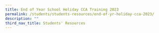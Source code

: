 ```yaml
---
title: End of Year School Holiday CCA Training 2023
permalink: /students/students-resources/end-of-yr-holiday-cca-2023/
description: ""
third_nav_title: Students' Resources
---
```

<!--td {border: 1px solid #cccccc;}br {mso-data-placement:same-cell;}-->

<table style="table-layout:fixed;font-size:10pt;font-family:Arial;width:0px;border-collapse:collapse;border:none" border="1" dir="ltr" cellpadding="0" cellspacing="0" xmlns="http://www.w3.org/1999/xhtml"><colgroup><col width="132"><col width="433"><col width="454"><col width="361"><col width="269"></colgroup><tbody><tr style="height:21px;"><td style="border-right:1px solid #000000;border-bottom:1px solid #000000;overflow:hidden;padding:2px 3px 2px 3px;vertical-align:middle;"></td><td data-sheets-value="{&quot;1&quot;:2,&quot;2&quot;:&quot;Week 8 (30Oct -4 Nov)\n&quot;}" style="border-top:1px solid #000000;border-right:1px solid #000000;border-bottom:1px solid #000000;overflow:hidden;padding:2px 3px 2px 3px;vertical-align:middle;font-weight:bold;text-align:center;">Week 8 (30Oct -4 Nov)<br></td><td data-sheets-textstyleruns="{&quot;1&quot;:0,&quot;2&quot;:{&quot;5&quot;:1}}{&quot;1&quot;:18}" data-sheets-value="{&quot;1&quot;:2,&quot;2&quot;:&quot;Week 9 (6- 11 Nov)\n&quot;}" style="border-top:1px solid #000000;border-right:1px solid #000000;border-bottom:1px solid #000000;overflow:hidden;padding:2px 3px 2px 3px;vertical-align:middle;text-align:center;"><span style="font-size:10pt;font-family:Arial;font-weight:bold;font-style:normal;">Week 9 (6- 11 Nov)</span><span style="font-size:10pt;font-family:Arial;font-style:normal;"><br></span></td><td data-sheets-value="{&quot;1&quot;:2,&quot;2&quot;:&quot;Week 10 (13- 18 Nov)\nUnity Open House 18 Nov&quot;}" style="border-top:1px solid #000000;border-right:1px solid #000000;border-bottom:1px solid #000000;overflow:hidden;padding:2px 3px 2px 3px;vertical-align:middle;font-weight:bold;text-align:center;">Week 10 (13- 18 Nov)<br>Unity Open House 18 Nov</td><td data-sheets-textstyleruns="{&quot;1&quot;:0,&quot;2&quot;:{&quot;5&quot;:1}}{&quot;1&quot;:19}{&quot;1&quot;:20,&quot;2&quot;:{&quot;2&quot;:{&quot;1&quot;:2,&quot;2&quot;:15352629}}}{&quot;1&quot;:160}" data-sheets-value="{&quot;1&quot;:2,&quot;2&quot;:&quot;Week 11 (20-25 Nov)\nMon (20th)- Dept Meeting (EL/MTL/Maths)\nTue (21st)- Dept meeting (Sci/C&amp;T/Hum/PE)\nWed (22nd)- CCA (Morning)\nThur (23rd)- Committee (Morning)\nFri- SMC&quot;}" style="border-bottom:1px solid #000000;overflow:hidden;padding:2px 3px 2px 3px;vertical-align:middle;"><span style="font-size:10pt;font-family:Arial;font-weight:bold;font-style:normal;">Week 11 (20-25 Nov)</span><span style="font-size:10pt;font-family:Arial;font-style:normal;"><br></span><span style="font-size:10pt;font-family:Arial;font-style:normal;color:#ea4335;">Mon (20th)- Dept Meeting (EL/MTL/Maths)<br>Tue (21st)- Dept meeting (Sci/C&amp;T/Hum/PE)<br>Wed (22nd)- CCA (Morning)<br>Thur (23rd)- Committee (Morning)</span><span style="font-size:10pt;font-family:Arial;font-style:normal;"><br>Fri- SMC</span></td></tr><tr style="height:21px;"><td data-sheets-value="{&quot;1&quot;:2,&quot;2&quot;:&quot;NCC (Air)&quot;}" style="border-right:1px solid #000000;border-bottom:1px solid #000000;border-left:1px solid #000000;overflow:hidden;padding:2px 3px 2px 3px;vertical-align:middle;background-color:#ffffff;font-size:11pt;wrap-strategy:4;white-space:normal;word-wrap:break-word;text-align:center;">NCC (Air)</td><td data-sheets-textstyleruns="{&quot;1&quot;:0,&quot;2&quot;:{&quot;5&quot;:1}}{&quot;1&quot;:15}{&quot;1&quot;:85,&quot;2&quot;:{&quot;5&quot;:1}}{&quot;1&quot;:100}" data-sheets-value="{&quot;1&quot;:2,&quot;2&quot;:&quot;1,2 and 3 Nov: \nPDS BI course( for selected PDS cadets)\n0800 -1800\nAmoy Quee Camp\n\n\n\n1  Nov &amp; 3 Nov:\nPDS Training \n0930-1230\n Behind DT block&quot;}" style="border-right:1px solid #000000;border-bottom:1px solid #000000;overflow:hidden;padding:2px 3px 2px 3px;vertical-align:middle;text-align:center;"><span style="font-size:10pt;font-family:Arial;font-weight:bold;font-style:normal;">1,2 and 3 Nov:</span><span style="font-size:10pt;font-family:Arial;font-style:normal;"><br>PDS BI course( for selected PDS cadets)<br>0800 -1800<br>Amoy Quee Camp<br><br><br><br></span><span style="font-size:10pt;font-family:Arial;font-weight:bold;font-style:normal;">1 Nov &amp; 3 Nov:</span><span style="font-size:10pt;font-family:Arial;font-style:normal;"><br>PDS Training<br>0930-1230<br>Behind DT block</span></td><td data-sheets-textstyleruns="{&quot;1&quot;:0}{&quot;1&quot;:1,&quot;2&quot;:{&quot;5&quot;:1}}{&quot;1&quot;:8}{&quot;1&quot;:89,&quot;2&quot;:{&quot;5&quot;:1}}{&quot;1&quot;:99}" data-sheets-value="{&quot;1&quot;:2,&quot;2&quot;:&quot; \n7 Nov \nUAV Murai visit for SSLC cadets only \n0800 -1200\nReporting venue: Unity Sec \n\n\n\n8 &amp; 10 Nov\nPDS Training \n0930-1230\nBehind DT block&quot;}" style="border-right:1px solid #000000;border-bottom:1px solid #000000;overflow:hidden;padding:2px 3px 2px 3px;vertical-align:middle;text-align:center;"><span style="font-size:10pt;font-family:Arial;font-style:normal;"></span><span style="font-size:10pt;font-family:Arial;font-weight:bold;font-style:normal;"><br>7 Nov</span><span style="font-size:10pt;font-family:Arial;font-style:normal;"><br>UAV Murai visit for SSLC cadets only<br>0800 -1200<br>Reporting venue: Unity Sec<br><br><br><br></span><span style="font-size:10pt;font-family:Arial;font-weight:bold;font-style:normal;">8 &amp; 10 Nov</span><span style="font-size:10pt;font-family:Arial;font-style:normal;"><br>PDS Training<br>0930-1230<br>Behind DT block</span></td><td data-sheets-textstyleruns="{&quot;1&quot;:0,&quot;2&quot;:{&quot;5&quot;:1}}{&quot;1&quot;:9}" data-sheets-value="{&quot;1&quot;:2,&quot;2&quot;:&quot;16-17 Nov\nUnit Camp \nBlock A and C level 2,3 and 4 classrooms, Hall\n&quot;}" style="border-right:1px solid #000000;overflow:hidden;padding:2px 3px 2px 3px;vertical-align:bottom;text-align:center;"><span style="font-size:10pt;font-family:Arial;font-weight:bold;font-style:normal;">16-17 Nov</span><span style="font-size:10pt;font-family:Arial;font-style:normal;"><br>Unit Camp<br>Block A and C level 2,3 and 4 classrooms, Hall<br></span></td><td data-sheets-textstyleruns="{&quot;1&quot;:0,&quot;2&quot;:{&quot;5&quot;:1}}{&quot;1&quot;:15}" data-sheets-value="{&quot;1&quot;:2,&quot;2&quot;:&quot;22nd &amp; 24th Nov\nPDS Training \n0930-1230\nUnity Sec (Parade Square)&quot;}" style="border-right:1px solid #000000;border-bottom:1px solid #000000;overflow:hidden;padding:2px 3px 2px 3px;vertical-align:middle;text-align:center;"><span style="font-size:10pt;font-family:Arial;font-weight:bold;font-style:normal;">22nd &amp; 24th Nov</span><span style="font-size:10pt;font-family:Arial;font-style:normal;"><br>PDS Training<br>0930-1230<br>Unity Sec (Parade Square)</span></td></tr><tr style="height:144px;"><td data-sheets-value="{&quot;1&quot;:2,&quot;2&quot;:&quot;NPCC&quot;}" style="border-right:1px solid #000000;border-bottom:1px solid #000000;border-left:1px solid #000000;overflow:hidden;padding:2px 3px 2px 3px;vertical-align:middle;background-color:#ffffff;font-size:11pt;wrap-strategy:4;white-space:normal;word-wrap:break-word;text-align:center;">NPCC</td><td data-sheets-value="{&quot;1&quot;:2,&quot;2&quot;:&quot;1 Nov 2-5pm: VIA Collaboration with De La Salle Pri School - Sec 1 &amp; 2s only                                                                                                                      1 Nov: 2pm to 5pm: Drills Assessment - Sec 3s only                                                                       3 Nov: Drills Assessment &amp; CCA Training (9am to 12pm)&quot;}" style="border-right:1px solid #000000;border-bottom:1px solid #000000;overflow:hidden;padding:2px 3px 2px 3px;vertical-align:middle;wrap-strategy:4;white-space:normal;word-wrap:break-word;">1 Nov 2-5pm: VIA Collaboration with De La Salle Pri School - Sec 1 &amp; 2s only 1 Nov: 2pm to 5pm: Drills Assessment - Sec 3s only 3 Nov: Drills Assessment &amp; CCA Training (9am to 12pm)</td><td data-sheets-value="{&quot;1&quot;:2,&quot;2&quot;:&quot;6 Nov, 11am - 6pm: Maintenance Day @ Scout Den/ Log Shed&quot;}" style="border-right:1px solid #000000;border-bottom:1px solid #000000;overflow:hidden;padding:2px 3px 2px 3px;vertical-align:bottom;wrap-strategy:4;white-space:normal;word-wrap:break-word;">6 Nov, 11am - 6pm: Maintenance Day @ Scout Den/ Log Shed</td><td style="border-right:1px solid #000000;border-bottom:1px solid #000000;overflow:hidden;padding:2px 3px 2px 3px;vertical-align:bottom;"></td><td style="border-right:1px solid #000000;border-bottom:1px solid #000000;overflow:hidden;padding:2px 3px 2px 3px;vertical-align:middle;"></td></tr><tr style="height:21px;"><td data-sheets-value="{&quot;1&quot;:2,&quot;2&quot;:&quot;Scouts&quot;}" style="border-right:1px solid #000000;border-bottom:1px solid #000000;border-left:1px solid #000000;overflow:hidden;padding:2px 3px 2px 3px;vertical-align:middle;background-color:#ffffff;font-size:11pt;wrap-strategy:4;white-space:normal;word-wrap:break-word;text-align:center;">Scouts</td><td data-sheets-value="{&quot;1&quot;:2,&quot;2&quot;:&quot;3 - 5 November: End Year Training Camp @ Sarimbun&quot;}" style="border-right:1px solid #000000;border-bottom:1px solid #000000;overflow:hidden;padding:2px 3px 2px 3px;vertical-align:bottom;font-family:Roboto;font-weight:normal;wrap-strategy:4;white-space:normal;word-wrap:break-word;">3 - 5 November: End Year Training Camp @ Sarimbun</td><td style="border-right:1px solid #000000;border-bottom:1px solid #000000;overflow:hidden;padding:2px 3px 2px 3px;vertical-align:bottom;"></td><td data-sheets-value="{&quot;1&quot;:2,&quot;2&quot;:&quot;16 Nov: Prep gateway / structure for Open House&quot;}" style="border-right:1px solid #000000;border-bottom:1px solid #000000;overflow:hidden;padding:2px 3px 2px 3px;vertical-align:middle;wrap-strategy:4;white-space:normal;word-wrap:break-word;">16 Nov: Prep gateway / structure for Open House</td><td style="border-right:1px solid #000000;border-bottom:1px solid #000000;overflow:hidden;padding:2px 3px 2px 3px;vertical-align:middle;"></td></tr><tr style="height:21px;"><td data-sheets-value="{&quot;1&quot;:2,&quot;2&quot;:&quot;Boys' Brigade&quot;}" style="border-right:1px solid #000000;border-bottom:1px solid #000000;border-left:1px solid #000000;overflow:hidden;padding:2px 3px 2px 3px;vertical-align:middle;background-color:#ffffff;font-size:11pt;wrap-strategy:4;white-space:normal;word-wrap:break-word;text-align:center;">Boys' Brigade</td><td style="border-right:1px solid #000000;border-bottom:1px solid #000000;overflow:hidden;padding:2px 3px 2px 3px;vertical-align:bottom;"></td><td style="border-right:1px solid #000000;border-bottom:1px solid #000000;overflow:hidden;padding:2px 3px 2px 3px;vertical-align:bottom;"></td><td style="border-right:1px solid #000000;border-bottom:1px solid #000000;overflow:hidden;padding:2px 3px 2px 3px;vertical-align:middle;"></td><td style="border-right:1px solid #000000;border-bottom:1px solid #000000;overflow:hidden;padding:2px 3px 2px 3px;vertical-align:middle;"></td></tr><tr style="height:21px;"><td data-sheets-value="{&quot;1&quot;:2,&quot;2&quot;:&quot;Girls' Brigade&quot;}" style="border-right:1px solid #000000;border-bottom:1px solid #000000;border-left:1px solid #000000;overflow:hidden;padding:2px 3px 2px 3px;vertical-align:middle;background-color:#ffffff;font-size:11pt;wrap-strategy:4;white-space:normal;word-wrap:break-word;text-align:center;">Girls' Brigade</td><td data-sheets-value="{&quot;1&quot;:2,&quot;2&quot;:&quot;3/11- 5/11 The End of Year Camp @ Bukit batok SS&quot;}" style="border-right:1px solid #000000;border-bottom:1px solid #000000;overflow:hidden;padding:2px 3px 2px 3px;vertical-align:bottom;font-family:Roboto;font-weight:normal;wrap-strategy:4;white-space:normal;word-wrap:break-word;">3/11- 5/11 The End of Year Camp @ Bukit batok SS</td><td style="border-right:1px solid #000000;border-bottom:1px solid #000000;overflow:hidden;padding:2px 3px 2px 3px;vertical-align:bottom;"></td><td style="border-right:1px solid #000000;border-bottom:1px solid #000000;overflow:hidden;padding:2px 3px 2px 3px;vertical-align:middle;"></td><td style="border-right:1px solid #000000;border-bottom:1px solid #000000;overflow:hidden;padding:2px 3px 2px 3px;vertical-align:middle;"></td></tr><tr style="height:21px;"><td data-sheets-value="{&quot;1&quot;:2,&quot;2&quot;:&quot;Basketball Boys&quot;}" style="border-right:1px solid #000000;border-bottom:1px solid #000000;border-left:1px solid #000000;overflow:hidden;padding:2px 3px 2px 3px;vertical-align:middle;background-color:#ffffff;font-size:11pt;wrap-strategy:4;white-space:normal;word-wrap:break-word;text-align:center;">Basketball Boys</td><td data-sheets-textstyleruns="{&quot;1&quot;:0,&quot;2&quot;:{&quot;5&quot;:1}}{&quot;1&quot;:11}{&quot;1&quot;:29,&quot;2&quot;:{&quot;5&quot;:1}}{&quot;1&quot;:39}{&quot;1&quot;:57,&quot;2&quot;:{&quot;5&quot;:1}}{&quot;1&quot;:67}" data-sheets-value="{&quot;1&quot;:2,&quot;2&quot;:&quot;30 Oct, Mon\n0800 - 1200\nISH\n\n1 Nov, Wed\n0800 - 1200\nISH\n\n3 Nov, Fri\n0800 - 1200\nISH&quot;}" style="border-right:1px solid #000000;border-bottom:1px solid #000000;overflow:hidden;padding:2px 3px 2px 3px;vertical-align:middle;text-align:center;"><span style="font-size:10pt;font-family:Arial;font-weight:bold;font-style:normal;">30 Oct, Mon</span><span style="font-size:10pt;font-family:Arial;font-style:normal;"><br>0800 - 1200<br>ISH<br><br></span><span style="font-size:10pt;font-family:Arial;font-weight:bold;font-style:normal;">1 Nov, Wed</span><span style="font-size:10pt;font-family:Arial;font-style:normal;"><br>0800 - 1200<br>ISH<br><br></span><span style="font-size:10pt;font-family:Arial;font-weight:bold;font-style:normal;">3 Nov, Fri</span><span style="font-size:10pt;font-family:Arial;font-style:normal;"><br>0800 - 1200<br>ISH</span></td><td data-sheets-textstyleruns="{&quot;1&quot;:0,&quot;2&quot;:{&quot;5&quot;:1}}{&quot;1&quot;:11}{&quot;1&quot;:27,&quot;2&quot;:{&quot;5&quot;:1}}{&quot;1&quot;:31}{&quot;1&quot;:33,&quot;2&quot;:{&quot;5&quot;:1}}{&quot;1&quot;:44}{&quot;1&quot;:60,&quot;2&quot;:{&quot;5&quot;:1}}{&quot;1&quot;:64}{&quot;1&quot;:66,&quot;2&quot;:{&quot;5&quot;:1}}{&quot;1&quot;:72}{&quot;1&quot;:127,&quot;2&quot;:{&quot;5&quot;:1}}{&quot;1&quot;:190}{&quot;1&quot;:192,&quot;2&quot;:{&quot;5&quot;:1}}{&quot;1&quot;:200}{&quot;1&quot;:247,&quot;2&quot;:{&quot;5&quot;:1}}" data-sheets-value="{&quot;1&quot;:2,&quot;2&quot;:&quot;6 Nov, Mon\n0800 - 1200\nISH\nBoys\n\n8 Nov, Wed\n0800 - 1200\nISH\nBoys\n\n10 Nov\nInvitational Games (Primary)\n12 pm - 6 pm\n(SBC &amp; ISH)\nAll Sec 1 students &amp; selected upper Sec students (boys &amp; girls)\n\n6-10 Nov\nBM U16 Basketball Cup\n(Bukit Merah Secondary)\nSec 2 &amp; 3 students (girls only)&quot;}" colspan="1" rowspan="2" style="border-right:1px solid #000000;overflow:hidden;padding:2px 3px 2px 3px;vertical-align:middle;text-align:center;"><span><div style="max-height:42px"><span style="font-size:10pt;font-family:Arial;font-weight:bold;font-style:normal;">6 Nov, Mon<br></span><span style="font-size:10pt;font-family:Arial;font-style:normal;">0800 - 1200<br>ISH<br></span><span style="font-size:10pt;font-family:Arial;font-weight:bold;font-style:normal;">Boys</span><span style="font-size:10pt;font-family:Arial;font-style:normal;"><br><br></span><span style="font-size:10pt;font-family:Arial;font-weight:bold;font-style:normal;">8 Nov, Wed<br></span><span style="font-size:10pt;font-family:Arial;font-style:normal;">0800 - 1200<br>ISH<br></span><span style="font-size:10pt;font-family:Arial;font-weight:bold;font-style:normal;">Boys</span><span style="font-size:10pt;font-family:Arial;font-style:normal;"><br><br></span><span style="font-size:10pt;font-family:Arial;font-weight:bold;font-style:normal;">10 Nov</span><span style="font-size:10pt;font-family:Arial;font-style:normal;"><br>Invitational Games (Primary)<br>12 pm - 6 pm<br>(SBC &amp; ISH)<br></span><span style="font-size:10pt;font-family:Arial;font-weight:bold;font-style:normal;">All Sec 1 students &amp; selected upper Sec students (boys &amp; girls)</span><span style="font-size:10pt;font-family:Arial;font-style:normal;"><br><br></span><span style="font-size:10pt;font-family:Arial;font-weight:bold;font-style:normal;">6-10 Nov</span><span style="font-size:10pt;font-family:Arial;font-style:normal;"><br>BM U16 Basketball Cup<br>(Bukit Merah Secondary)<br></span><span style="font-size:10pt;font-family:Arial;font-weight:bold;font-style:normal;">Sec 2 &amp; 3 students (girls only)</span></div></span></td><td data-sheets-textstyleruns="{&quot;1&quot;:0,&quot;2&quot;:{&quot;5&quot;:1}}{&quot;1&quot;:9}{&quot;1&quot;:36,&quot;2&quot;:{&quot;5&quot;:1}}" data-sheets-value="{&quot;1&quot;:2,&quot;2&quot;:&quot;15-17 Nov \nMalaysia Basketball Trip\nSelected Sec 2 &amp; 3 students (boys &amp; girls)&quot;}" colspan="1" rowspan="2" style="border-right:1px solid #000000;border-bottom:1px solid #000000;overflow:hidden;padding:2px 3px 2px 3px;vertical-align:middle;wrap-strategy:4;white-space:normal;word-wrap:break-word;text-align:center;"><span><div style="max-height:42px"><span style="font-size:10pt;font-family:Arial;font-weight:bold;font-style:normal;">15-17 Nov</span><span style="font-size:10pt;font-family:Arial;font-style:normal;"><br>Malaysia Basketball Trip<br></span><span style="font-size:10pt;font-family:Arial;font-weight:bold;font-style:normal;">Selected Sec 2 &amp; 3 students (boys &amp; girls)</span></div></span></td><td data-sheets-textstyleruns="{&quot;1&quot;:0,&quot;2&quot;:{&quot;5&quot;:1}}{&quot;1&quot;:6}{&quot;1&quot;:24,&quot;2&quot;:{&quot;5&quot;:1}}{&quot;1&quot;:30}{&quot;1&quot;:48,&quot;2&quot;:{&quot;5&quot;:1}}{&quot;1&quot;:54}" data-sheets-value="{&quot;1&quot;:2,&quot;2&quot;:&quot;20 Nov\n0800 - 1200\nSBC\n\n22 Nov\n0800 - 1200\nSBC\n\n24 Nov\n0800 - 1200\nSBC&quot;}" style="border-right:1px solid #000000;border-bottom:1px solid #000000;overflow:hidden;padding:2px 3px 2px 3px;vertical-align:middle;text-align:center;"><span style="font-size:10pt;font-family:Arial;font-weight:bold;font-style:normal;">20 Nov</span><span style="font-size:10pt;font-family:Arial;font-style:normal;"><br>0800 - 1200<br>SBC<br><br></span><span style="font-size:10pt;font-family:Arial;font-weight:bold;font-style:normal;">22 Nov</span><span style="font-size:10pt;font-family:Arial;font-style:normal;"><br>0800 - 1200<br>SBC<br><br></span><span style="font-size:10pt;font-family:Arial;font-weight:bold;font-style:normal;">24 Nov</span><span style="font-size:10pt;font-family:Arial;font-style:normal;"><br>0800 - 1200<br>SBC</span></td></tr><tr style="height:21px;"><td data-sheets-value="{&quot;1&quot;:2,&quot;2&quot;:&quot;Basketball Girls&quot;}" style="border-right:1px solid #000000;border-bottom:1px solid #000000;border-left:1px solid #000000;overflow:hidden;padding:2px 3px 2px 3px;vertical-align:middle;background-color:#ffffff;font-size:11pt;wrap-strategy:4;white-space:normal;word-wrap:break-word;text-align:center;">Basketball Girls</td><td data-sheets-textstyleruns="{&quot;1&quot;:0,&quot;2&quot;:{&quot;5&quot;:1}}{&quot;1&quot;:21}" data-sheets-value="{&quot;1&quot;:2,&quot;2&quot;:&quot;30 Oct, 1 Nov, 3 Nov\nBM U16 Basketball Cup\n(Bukit Merah Secondary)\n\nNo CCA training in school&quot;}" style="border-right:1px solid #000000;border-bottom:1px solid #000000;overflow:hidden;padding:2px 3px 2px 3px;vertical-align:middle;text-align:center;"><span style="font-size:10pt;font-family:Arial;font-weight:bold;font-style:normal;">30 Oct, 1 Nov, 3 Nov<br></span><span style="font-size:10pt;font-family:Arial;font-style:normal;">BM U16 Basketball Cup<br>(Bukit Merah Secondary)<br><br>No CCA training in school</span></td><td data-sheets-textstyleruns="{&quot;1&quot;:0,&quot;2&quot;:{&quot;5&quot;:1}}{&quot;1&quot;:6}{&quot;1&quot;:24,&quot;2&quot;:{&quot;5&quot;:1}}{&quot;1&quot;:30}{&quot;1&quot;:48,&quot;2&quot;:{&quot;5&quot;:1}}{&quot;1&quot;:54}" data-sheets-value="{&quot;1&quot;:2,&quot;2&quot;:&quot;20 Nov\n0900 - 1200\nISH\n\n22 Nov\n0900 - 1200\nISH\n\n24 Nov\n0900 - 1200\nISH&quot;}" style="border-right:1px solid #000000;border-bottom:1px solid #000000;overflow:hidden;padding:2px 3px 2px 3px;vertical-align:middle;text-align:center;"><span style="font-size:10pt;font-family:Arial;font-weight:bold;font-style:normal;">20 Nov</span><span style="font-size:10pt;font-family:Arial;font-style:normal;"><br>0900 - 1200<br>ISH<br><br></span><span style="font-size:10pt;font-family:Arial;font-weight:bold;font-style:normal;">22 Nov</span><span style="font-size:10pt;font-family:Arial;font-style:normal;"><br>0900 - 1200<br>ISH<br><br></span><span style="font-size:10pt;font-family:Arial;font-weight:bold;font-style:normal;">24 Nov</span><span style="font-size:10pt;font-family:Arial;font-style:normal;"><br>0900 - 1200<br>ISH</span></td></tr><tr style="height:21px;"><td data-sheets-value="{&quot;1&quot;:2,&quot;2&quot;:&quot;Track &amp; Field&quot;}" style="border-right:1px solid #000000;border-bottom:1px solid #000000;border-left:1px solid #000000;overflow:hidden;padding:2px 3px 2px 3px;vertical-align:middle;background-color:#ffffff;font-size:11pt;wrap-strategy:4;white-space:normal;word-wrap:break-word;text-align:center;">Track &amp; Field</td><td data-sheets-value="{&quot;1&quot;:2,&quot;2&quot;:&quot;30 Oct 330-530pm CCK Stadium\n3 Nov 0800-1000&quot;}" style="border-right:1px solid #000000;border-bottom:1px solid #000000;overflow:hidden;padding:2px 3px 2px 3px;vertical-align:middle;">30 Oct 330-530pm CCK Stadium<br>3 Nov 0800-1000</td><td data-sheets-value="{&quot;1&quot;:2,&quot;2&quot;:&quot;6 Nov 0330-0530pm CCK Stadium\n10 Nov 0800-100 CCK Stadium&quot;}" style="border-right:1px solid #000000;border-bottom:1px solid #000000;overflow:hidden;padding:2px 3px 2px 3px;vertical-align:middle;">6 Nov 0330-0530pm CCK Stadium<br>10 Nov 0800-100 CCK Stadium</td><td data-sheets-value="{&quot;1&quot;:2,&quot;2&quot;:&quot;16 Nov 0800-1000 CCK Stadium&quot;}" style="border-right:1px solid #000000;border-bottom:1px solid #000000;overflow:hidden;padding:2px 3px 2px 3px;vertical-align:middle;">16 Nov 0800-1000 CCK Stadium</td><td data-sheets-value="{&quot;1&quot;:2,&quot;2&quot;:&quot;Club Zoom Competition&quot;}" style="border-right:1px solid #000000;border-bottom:1px solid #000000;overflow:hidden;padding:2px 3px 2px 3px;vertical-align:middle;">Club Zoom Competition</td></tr><tr style="height:21px;"><td data-sheets-value="{&quot;1&quot;:2,&quot;2&quot;:&quot;Table Tennis&quot;}" style="border-right:1px solid #000000;border-bottom:1px solid #000000;border-left:1px solid #000000;overflow:hidden;padding:2px 3px 2px 3px;vertical-align:middle;background-color:#ffffff;font-size:11pt;wrap-strategy:4;white-space:normal;word-wrap:break-word;text-align:center;">Table Tennis</td><td data-sheets-textstyleruns="{&quot;1&quot;:0,&quot;2&quot;:{&quot;5&quot;:1}}{&quot;1&quot;:12}{&quot;1&quot;:31,&quot;2&quot;:{&quot;5&quot;:1}}{&quot;1&quot;:42}{&quot;1&quot;:62,&quot;2&quot;:{&quot;5&quot;:1}}{&quot;1&quot;:72}" data-sheets-value="{&quot;1&quot;:2,&quot;2&quot;:&quot;30 Oct, Mon\n1300-1500  \n(Hall)\n2 Nov, Thur\n1000-1200  \n(Hall)\n3 Nov, Fri\n1300-1500  \n(Hall) &quot;}" style="border-right:1px solid #000000;border-bottom:1px solid #000000;overflow:hidden;padding:2px 3px 2px 3px;vertical-align:bottom;background-color:#ffffff;text-align:center;"><span style="font-size:10pt;font-family:Arial;font-weight:bold;font-style:normal;">30 Oct, Mon<br></span><span style="font-size:10pt;font-family:Arial;font-style:normal;">1300-1500<br>(Hall)<br></span><span style="font-size:10pt;font-family:Arial;font-weight:bold;font-style:normal;">2 Nov, Thur</span><span style="font-size:10pt;font-family:Arial;font-style:normal;"><br>1000-1200<br>(Hall)<br></span><span style="font-size:10pt;font-family:Arial;font-weight:bold;font-style:normal;">3 Nov, Fri</span><span style="font-size:10pt;font-family:Arial;font-style:normal;"><br>1300-1500<br>(Hall)</span></td><td data-sheets-textstyleruns="{&quot;1&quot;:0,&quot;2&quot;:{&quot;5&quot;:1}}{&quot;1&quot;:11}{&quot;1&quot;:30,&quot;2&quot;:{&quot;5&quot;:1}}{&quot;1&quot;:40}{&quot;1&quot;:60,&quot;2&quot;:{&quot;5&quot;:1}}{&quot;1&quot;:71}{&quot;1&quot;:91,&quot;2&quot;:{&quot;5&quot;:1}}{&quot;1&quot;:102}" data-sheets-value="{&quot;1&quot;:2,&quot;2&quot;:&quot;6 Nov, Mon\n1300-1500  \n(Hall)\n7 Nov, Tue\n1000-1200  \n(Hall)\n9 Nov, Thur\n1000-1200  \n(Hall)\n10 Nov, Fri\n1300-1500  \n(Hall) &quot;}" style="border-right:1px solid #000000;border-bottom:1px solid #000000;overflow:hidden;padding:2px 3px 2px 3px;vertical-align:bottom;background-color:#ffffff;text-align:center;"><span style="font-size:10pt;font-family:Arial;font-weight:bold;font-style:normal;">6 Nov, Mon<br></span><span style="font-size:10pt;font-family:Arial;font-style:normal;">1300-1500<br>(Hall)<br></span><span style="font-size:10pt;font-family:Arial;font-weight:bold;font-style:normal;">7 Nov, Tue</span><span style="font-size:10pt;font-family:Arial;font-style:normal;"><br>1000-1200<br>(Hall)<br></span><span style="font-size:10pt;font-family:Arial;font-weight:bold;font-style:normal;">9 Nov, Thur</span><span style="font-size:10pt;font-family:Arial;font-style:normal;"><br>1000-1200<br>(Hall)<br></span><span style="font-size:10pt;font-family:Arial;font-weight:bold;font-style:normal;">10 Nov, Fri</span><span style="font-size:10pt;font-family:Arial;font-style:normal;"><br>1300-1500<br>(Hall)</span></td><td data-sheets-textstyleruns="{&quot;1&quot;:1,&quot;2&quot;:{&quot;5&quot;:1}}{&quot;1&quot;:13}{&quot;1&quot;:33,&quot;2&quot;:{&quot;5&quot;:1}}{&quot;1&quot;:44}{&quot;1&quot;:64,&quot;2&quot;:{&quot;5&quot;:1}}{&quot;1&quot;:99}" data-sheets-value="{&quot;1&quot;:2,&quot;2&quot;:&quot;\n16 Nov, Thur\n1000-1200  \n(Hall)\n17 Nov, Fri\n1000-1200  \n(Hall)\n18 Nov, Sat (for selected students)\n0730-1230  \n(Table Tennis Area in Canteen)&quot;}" style="border-right:1px solid #000000;border-bottom:1px solid #000000;overflow:hidden;padding:2px 3px 2px 3px;vertical-align:bottom;background-color:#ffffff;text-align:center;"><span style="font-size:10pt;font-family:Arial;font-style:normal;"><br></span><span style="font-size:10pt;font-family:Arial;font-weight:bold;font-style:normal;">16 Nov, Thur</span><span style="font-size:10pt;font-family:Arial;font-style:normal;"><br>1000-1200<br>(Hall)<br></span><span style="font-size:10pt;font-family:Arial;font-weight:bold;font-style:normal;">17 Nov, Fri</span><span style="font-size:10pt;font-family:Arial;font-style:normal;"><br>1000-1200<br>(Hall)<br></span><span style="font-size:10pt;font-family:Arial;font-weight:bold;font-style:normal;">18 Nov, Sat (for selected students)</span><span style="font-size:10pt;font-family:Arial;font-style:normal;"><br>0730-1230<br>(Table Tennis Area in Canteen)</span></td><td style="border-right:1px solid #000000;border-bottom:1px solid #000000;overflow:hidden;padding:2px 3px 2px 3px;vertical-align:bottom;background-color:#ffffff;"></td></tr><tr style="height:21px;"><td data-sheets-value="{&quot;1&quot;:2,&quot;2&quot;:&quot;Volleyball Girls&quot;}" style="border-right:1px solid #000000;border-bottom:1px solid #000000;border-left:1px solid #000000;overflow:hidden;padding:2px 3px 2px 3px;vertical-align:middle;background-color:#ffffff;font-size:11pt;wrap-strategy:4;white-space:normal;word-wrap:break-word;text-align:center;">Volleyball Girls</td><td data-sheets-textstyleruns="{&quot;1&quot;:0,&quot;2&quot;:{&quot;5&quot;:1}}{&quot;1&quot;:11}{&quot;1&quot;:30,&quot;2&quot;:{&quot;5&quot;:1}}{&quot;1&quot;:40}{&quot;1&quot;:59,&quot;2&quot;:{&quot;5&quot;:1}}{&quot;1&quot;:69}" data-sheets-value="{&quot;1&quot;:2,&quot;2&quot;:&quot;30 Oct, Mon\n900-1200  \n(Hall)\n1 Nov, Wed\n900-1200  \n(Hall)\n3 Nov, Fri\n900-1200  /  1300-1700\n(Hall)             (ISH)&quot;}" style="border-right:1px solid #000000;border-bottom:1px solid #000000;overflow:hidden;padding:2px 3px 2px 3px;vertical-align:bottom;background-color:#ffffff;text-align:center;"><span style="font-size:10pt;font-family:Arial;font-weight:bold;font-style:normal;">30 Oct, Mon</span><span style="font-size:10pt;font-family:Arial;font-style:normal;"><br>900-1200<br>(Hall)<br></span><span style="font-size:10pt;font-family:Arial;font-weight:bold;font-style:normal;">1 Nov, Wed</span><span style="font-size:10pt;font-family:Arial;font-style:normal;"><br>900-1200<br>(Hall)<br></span><span style="font-size:10pt;font-family:Arial;font-weight:bold;font-style:normal;">3 Nov, Fri</span><span style="font-size:10pt;font-family:Arial;font-style:normal;"><br>900-1200 / 1300-1700<br>(Hall) (ISH)</span></td><td data-sheets-textstyleruns="{&quot;1&quot;:0,&quot;2&quot;:{&quot;5&quot;:1}}{&quot;1&quot;:10}{&quot;1&quot;:29,&quot;2&quot;:{&quot;5&quot;:1}}{&quot;1&quot;:39}{&quot;1&quot;:58,&quot;2&quot;:{&quot;5&quot;:1}}{&quot;1&quot;:69}" data-sheets-value="{&quot;1&quot;:2,&quot;2&quot;:&quot;6 Nov, Mon\n900-1200  \n(Hall)\n8 Nov. Wed\n900-1200  \n(Hall)\n10 Nov, Fri\n900-1200  \n(Hall)&quot;}" style="border-right:1px solid #000000;border-bottom:1px solid #000000;overflow:hidden;padding:2px 3px 2px 3px;vertical-align:bottom;background-color:#ffffff;text-align:center;"><span style="font-size:10pt;font-family:Arial;font-weight:bold;font-style:normal;">6 Nov, Mon</span><span style="font-size:10pt;font-family:Arial;font-style:normal;"><br>900-1200<br>(Hall)<br></span><span style="font-size:10pt;font-family:Arial;font-weight:bold;font-style:normal;">8 Nov. Wed</span><span style="font-size:10pt;font-family:Arial;font-style:normal;"><br>900-1200<br>(Hall)<br></span><span style="font-size:10pt;font-family:Arial;font-weight:bold;font-style:normal;">10 Nov, Fri</span><span style="font-size:10pt;font-family:Arial;font-style:normal;"><br>900-1200<br>(Hall)</span></td><td data-sheets-textstyleruns="{&quot;1&quot;:0,&quot;2&quot;:{&quot;5&quot;:1}}{&quot;1&quot;:11}{&quot;1&quot;:30,&quot;2&quot;:{&quot;5&quot;:1}}{&quot;1&quot;:41}" data-sheets-value="{&quot;1&quot;:2,&quot;2&quot;:&quot;15 Nov. Wed\n900-1200  \n(Hall)\n17 Nov, Fri\n900-1700  \n(ISH)&quot;}" style="border-right:1px solid #000000;border-bottom:1px solid #000000;overflow:hidden;padding:2px 3px 2px 3px;vertical-align:bottom;text-align:center;"><span style="font-size:10pt;font-family:Arial;font-weight:bold;font-style:normal;">15 Nov. Wed</span><span style="font-size:10pt;font-family:Arial;font-style:normal;"><br>900-1200<br>(Hall)<br></span><span style="font-size:10pt;font-family:Arial;font-weight:bold;font-style:normal;">17 Nov, Fri</span><span style="font-size:10pt;font-family:Arial;font-style:normal;"><br>900-1700<br>(ISH)</span></td><td data-sheets-textstyleruns="{&quot;1&quot;:0,&quot;2&quot;:{&quot;5&quot;:1}}{&quot;1&quot;:11}{&quot;1&quot;:30,&quot;2&quot;:{&quot;5&quot;:1}}{&quot;1&quot;:41}" data-sheets-value="{&quot;1&quot;:2,&quot;2&quot;:&quot;20 Nov, Mon\n900-1200  \n(Hall)\n22 Nov. Wed\n900-1200  \n(Hall)\n&quot;}" style="border-right:1px solid #000000;border-bottom:1px solid #000000;overflow:hidden;padding:2px 3px 2px 3px;vertical-align:bottom;background-color:#ffffff;text-align:center;"><span style="font-size:10pt;font-family:Arial;font-weight:bold;font-style:normal;">20 Nov, Mon</span><span style="font-size:10pt;font-family:Arial;font-style:normal;"><br>900-1200<br>(Hall)<br></span><span style="font-size:10pt;font-family:Arial;font-weight:bold;font-style:normal;">22 Nov. Wed</span><span style="font-size:10pt;font-family:Arial;font-style:normal;"><br>900-1200<br>(Hall)<br></span></td></tr><tr style="height:21px;"><td data-sheets-value="{&quot;1&quot;:2,&quot;2&quot;:&quot;Football&quot;}" style="border-right:1px solid #000000;border-bottom:1px solid #000000;border-left:1px solid #000000;overflow:hidden;padding:2px 3px 2px 3px;vertical-align:middle;background-color:#ffffff;font-size:11pt;wrap-strategy:4;white-space:normal;word-wrap:break-word;text-align:center;">Football</td><td data-sheets-textstyleruns="{&quot;1&quot;:0,&quot;2&quot;:{&quot;5&quot;:1}}{&quot;1&quot;:11}{&quot;1&quot;:32,&quot;2&quot;:{&quot;5&quot;:1}}{&quot;1&quot;:42}{&quot;1&quot;:63,&quot;2&quot;:{&quot;5&quot;:1}}{&quot;1&quot;:73}" data-sheets-value="{&quot;1&quot;:2,&quot;2&quot;:&quot;30 Oct, Mon\n1500-1800  \n(Field)\n1 Nov, Wed\n1500-1800  \n(Field)\n3 Nov, Fri\n1500-1800  \n(Field)&quot;}" style="border-right:1px solid #000000;border-bottom:1px solid #000000;overflow:hidden;padding:2px 3px 2px 3px;vertical-align:bottom;background-color:#ffffff;text-align:center;"><span style="font-size:10pt;font-family:Arial;font-weight:bold;font-style:normal;">30 Oct, Mon</span><span style="font-size:10pt;font-family:Arial;font-style:normal;"><br>1500-1800<br>(Field)<br></span><span style="font-size:10pt;font-family:Arial;font-weight:bold;font-style:normal;">1 Nov, Wed</span><span style="font-size:10pt;font-family:Arial;font-style:normal;"><br>1500-1800<br>(Field)<br></span><span style="font-size:10pt;font-family:Arial;font-weight:bold;font-style:normal;">3 Nov, Fri</span><span style="font-size:10pt;font-family:Arial;font-style:normal;"><br>1500-1800<br>(Field)</span></td><td data-sheets-textstyleruns="{&quot;1&quot;:0,&quot;2&quot;:{&quot;5&quot;:1}}{&quot;1&quot;:10}{&quot;1&quot;:31,&quot;2&quot;:{&quot;5&quot;:1}}{&quot;1&quot;:41}{&quot;1&quot;:62,&quot;2&quot;:{&quot;5&quot;:1}}{&quot;1&quot;:73}" data-sheets-value="{&quot;1&quot;:2,&quot;2&quot;:&quot;6 Nov, Mon\n1500-1800  \n(Field)\n8 Nov. Wed\n1500-1800  \n(Field)\n10 Nov, Fri\n1500-1800  \n(Field)&quot;}" style="border-right:1px solid #000000;border-bottom:1px solid #000000;overflow:hidden;padding:2px 3px 2px 3px;vertical-align:middle;wrap-strategy:4;white-space:normal;word-wrap:break-word;text-align:center;"><span style="font-size:10pt;font-family:Arial;font-weight:bold;font-style:normal;">6 Nov, Mon</span><span style="font-size:10pt;font-family:Arial;font-style:normal;"><br>1500-1800<br>(Field)<br></span><span style="font-size:10pt;font-family:Arial;font-weight:bold;font-style:normal;">8 Nov. Wed</span><span style="font-size:10pt;font-family:Arial;font-style:normal;"><br>1500-1800<br>(Field)<br></span><span style="font-size:10pt;font-family:Arial;font-weight:bold;font-style:normal;">10 Nov, Fri</span><span style="font-size:10pt;font-family:Arial;font-style:normal;"><br>1500-1800<br>(Field)</span></td><td data-sheets-textstyleruns="{&quot;1&quot;:0,&quot;2&quot;:{&quot;5&quot;:1}}{&quot;1&quot;:11}{&quot;1&quot;:32,&quot;2&quot;:{&quot;5&quot;:1}}{&quot;1&quot;:43}" data-sheets-value="{&quot;1&quot;:2,&quot;2&quot;:&quot;15 Nov. Wed\n1500-1800  \n(Field)\n17 Nov, Fri\n1500-1800  \n(Field)&quot;}" style="border-right:1px solid #000000;border-bottom:1px solid #000000;overflow:hidden;padding:2px 3px 2px 3px;vertical-align:middle;wrap-strategy:4;white-space:normal;word-wrap:break-word;text-align:center;"><span style="font-size:10pt;font-family:Arial;font-weight:bold;font-style:normal;">15 Nov. Wed</span><span style="font-size:10pt;font-family:Arial;font-style:normal;"><br>1500-1800<br>(Field)<br></span><span style="font-size:10pt;font-family:Arial;font-weight:bold;font-style:normal;">17 Nov, Fri</span><span style="font-size:10pt;font-family:Arial;font-style:normal;"><br>1500-1800<br>(Field)</span></td><td data-sheets-textstyleruns="{&quot;1&quot;:0,&quot;2&quot;:{&quot;5&quot;:1}}{&quot;1&quot;:12}{&quot;1&quot;:32,&quot;2&quot;:{&quot;5&quot;:1}}{&quot;1&quot;:43}{&quot;1&quot;:64,&quot;2&quot;:{&quot;5&quot;:1}}{&quot;1&quot;:75}" data-sheets-value="{&quot;1&quot;:2,&quot;2&quot;:&quot;20 Nov, Mon\n1500-1800  \n(Field)\n22 Nov. Wed\n1500-1800  \n(Field)\n24 Nov, Fri\n1500-1800  \n(Field)&quot;}" style="border-right:1px solid #000000;border-bottom:1px solid #000000;overflow:hidden;padding:2px 3px 2px 3px;vertical-align:middle;wrap-strategy:4;white-space:normal;word-wrap:break-word;text-align:center;"><span style="font-size:10pt;font-family:Arial;font-weight:bold;font-style:normal;">20 Nov, Mon<br></span><span style="font-size:10pt;font-family:Arial;font-style:normal;">1500-1800<br>(Field)<br></span><span style="font-size:10pt;font-family:Arial;font-weight:bold;font-style:normal;">22 Nov. Wed</span><span style="font-size:10pt;font-family:Arial;font-style:normal;"><br>1500-1800<br>(Field)<br></span><span style="font-size:10pt;font-family:Arial;font-weight:bold;font-style:normal;">24 Nov, Fri</span><span style="font-size:10pt;font-family:Arial;font-style:normal;"><br>1500-1800<br>(Field)</span></td></tr><tr style="height:21px;"><td data-sheets-value="{&quot;1&quot;:2,&quot;2&quot;:&quot;Symphonic Band&quot;}" style="border-right:1px solid #000000;border-bottom:1px solid #000000;border-left:1px solid #000000;overflow:hidden;padding:2px 3px 2px 3px;vertical-align:middle;background-color:#ffffff;font-size:11pt;wrap-strategy:4;white-space:normal;word-wrap:break-word;text-align:center;">Symphonic Band</td><td data-sheets-textstyleruns="{&quot;1&quot;:0,&quot;2&quot;:{&quot;5&quot;:1}}{&quot;1&quot;:12}{&quot;1&quot;:49,&quot;2&quot;:{&quot;5&quot;:1}}{&quot;1&quot;:59}{&quot;1&quot;:97,&quot;2&quot;:{&quot;5&quot;:1}}{&quot;1&quot;:107}" data-sheets-value="{&quot;1&quot;:2,&quot;2&quot;:&quot;30/10 (Mon) \n2.45 - 5.45pm (Mr Oura)\nCD Shelter\n\n1/11 (Wed)\n2.45 - 5.45pm  (Mr Oura)\nCD Shelter\n\n3/11 (Fri)\n9 - 12pm (Mr Ong)\nCD Shelter&quot;}" style="border-right:1px solid #000000;border-bottom:1px solid #000000;overflow:hidden;padding:2px 3px 2px 3px;vertical-align:middle;text-align:center;"><span style="font-size:10pt;font-family:Arial;font-weight:bold;font-style:normal;">30/10 (Mon)</span><span style="font-size:10pt;font-family:Arial;font-style:normal;"><br>2.45 - 5.45pm (Mr Oura)<br>CD Shelter<br><br></span><span style="font-size:10pt;font-family:Arial;font-weight:bold;font-style:normal;">1/11 (Wed)</span><span style="font-size:10pt;font-family:Arial;font-style:normal;"><br>2.45 - 5.45pm (Mr Oura)<br>CD Shelter<br><br></span><span style="font-size:10pt;font-family:Arial;font-weight:bold;font-style:normal;">3/11 (Fri)</span><span style="font-size:10pt;font-family:Arial;font-style:normal;"><br>9 - 12pm (Mr Ong)<br>CD Shelter</span></td><td data-sheets-textstyleruns="{&quot;1&quot;:0,&quot;2&quot;:{&quot;5&quot;:1}}{&quot;1&quot;:11}{&quot;1&quot;:48,&quot;2&quot;:{&quot;5&quot;:1}}{&quot;1&quot;:58}{&quot;1&quot;:118,&quot;2&quot;:{&quot;5&quot;:1}}{&quot;1&quot;:129}" data-sheets-value="{&quot;1&quot;:2,&quot;2&quot;:&quot;6/11 (Mon) \n2.45 - 5.45pm (Mr Oura)\nCD Shelter\n\n7/11 (Tue)\n9 - 12pm (Mr Oura)\nCD Shelter\n12pm - 10pm (Mr Oura?)\nSOTA\n\n10/11 (Fri) \n9 - 12pm (Mr Ong)\nCD Shelter&quot;}" style="border-right:1px solid #000000;border-bottom:1px solid #000000;overflow:hidden;padding:2px 3px 2px 3px;vertical-align:middle;text-align:center;"><span style="font-size:10pt;font-family:Arial;font-weight:bold;font-style:normal;">6/11 (Mon)</span><span style="font-size:10pt;font-family:Arial;font-style:normal;"><br>2.45 - 5.45pm (Mr Oura)<br>CD Shelter<br><br></span><span style="font-size:10pt;font-family:Arial;font-weight:bold;font-style:normal;">7/11 (Tue)</span><span style="font-size:10pt;font-family:Arial;font-style:normal;"><br>9 - 12pm (Mr Oura)<br>CD Shelter<br>12pm - 10pm (Mr Oura?)<br>SOTA<br><br></span><span style="font-size:10pt;font-family:Arial;font-weight:bold;font-style:normal;">10/11 (Fri)</span><span style="font-size:10pt;font-family:Arial;font-style:normal;"><br>9 - 12pm (Mr Ong)<br>CD Shelter</span></td><td data-sheets-textstyleruns="{&quot;1&quot;:0,&quot;2&quot;:{&quot;5&quot;:1}}{&quot;1&quot;:13}{&quot;1&quot;:105,&quot;2&quot;:{&quot;5&quot;:1}}{&quot;1&quot;:116}{&quot;1&quot;:156,&quot;2&quot;:{&quot;5&quot;:1}}{&quot;1&quot;:181}" data-sheets-value="{&quot;1&quot;:2,&quot;2&quot;:&quot;16/11 (Thurs)\nBand Camp Day 1: 9am - 5pm\nHall (10-12pm), CD Shelter, Sheltered basketball court (2-5pm)\n\n17/11 (Fri)\nBand Camp Day 2: 9am - 4pm\nCD Shelter\n\n18/11 (Sat) (open house)\n830-12.30pm&quot;}" style="border-right:1px solid transparent;border-bottom:1px solid #000000;overflow:visible;padding:2px 0px 2px 0px;vertical-align:middle;"><div style="white-space:nowrap;overflow:hidden;position:relative;width:626px;left:3px;"><div style="float:left;"><span style="font-size:10pt;font-family:Arial;font-weight:bold;font-style:normal;">16/11 (Thurs)</span><span style="font-size:10pt;font-family:Arial;font-style:normal;"><br>Band Camp Day 1: 9am - 5pm<br>Hall (10-12pm), CD Shelter, Sheltered basketball court (2-5pm)<br><br></span><span style="font-size:10pt;font-family:Arial;font-weight:bold;font-style:normal;">17/11 (Fri)</span><span style="font-size:10pt;font-family:Arial;font-style:normal;"><br>Band Camp Day 2: 9am - 4pm<br>CD Shelter<br><br></span><span style="font-size:10pt;font-family:Arial;font-weight:bold;font-style:normal;">18/11 (Sat) (open house)<br></span><span style="font-size:10pt;font-family:Arial;font-style:normal;">830-12.30pm</span></div></div></td><td style="border-right:1px solid #000000;border-bottom:1px solid #000000;overflow:hidden;padding:2px 3px 2px 3px;vertical-align:middle;"></td></tr><tr style="height:21px;"><td data-sheets-value="{&quot;1&quot;:2,&quot;2&quot;:&quot;UNIque Dance Fusion&quot;}" style="border-right:1px solid #000000;border-bottom:1px solid #000000;border-left:1px solid #000000;overflow:hidden;padding:2px 3px 2px 3px;vertical-align:middle;background-color:#ffffff;font-size:11pt;wrap-strategy:4;white-space:normal;word-wrap:break-word;text-align:center;">UNIque Dance Fusion</td><td style="border-right:1px solid #000000;border-bottom:1px solid #000000;overflow:hidden;padding:2px 3px 2px 3px;vertical-align:middle;"></td><td style="border-right:1px solid #000000;border-bottom:1px solid #000000;overflow:hidden;padding:2px 3px 2px 3px;vertical-align:middle;"></td><td data-sheets-textstyleruns="{&quot;1&quot;:0,&quot;2&quot;:{&quot;5&quot;:1}}{&quot;1&quot;:11}{&quot;1&quot;:39,&quot;2&quot;:{&quot;5&quot;:1}}{&quot;1&quot;:50}" data-sheets-value="{&quot;1&quot;:2,&quot;2&quot;:&quot;16 Nov, Thu\n9 am - 5 30 pm\n(AVA Room)\n\n17 Nov, Fri\n9 am - 5.30 pm\n(AVA Room)&quot;}" style="border-right:1px solid #000000;border-bottom:1px solid #000000;overflow:hidden;padding:2px 3px 2px 3px;vertical-align:bottom;background-color:#ffffff;text-align:center;"><span style="font-size:10pt;font-family:Arial;font-weight:bold;font-style:normal;">16 Nov, Thu</span><span style="font-size:10pt;font-family:Arial;font-style:normal;"><br>9 am - 5 30 pm<br>(AVA Room)<br><br></span><span style="font-size:10pt;font-family:Arial;font-weight:bold;font-style:normal;">17 Nov, Fri</span><span style="font-size:10pt;font-family:Arial;font-style:normal;"><br>9 am - 5.30 pm<br>(AVA Room)</span></td><td style="border-right:1px solid #000000;border-bottom:1px solid #000000;overflow:hidden;padding:2px 3px 2px 3px;vertical-align:middle;"></td></tr><tr style="height:119px;"><td data-sheets-value="{&quot;1&quot;:2,&quot;2&quot;:&quot;Choir&quot;}" style="border-right:1px solid #000000;border-bottom:1px solid #000000;border-left:1px solid #000000;overflow:hidden;padding:2px 3px 2px 3px;vertical-align:middle;background-color:#ffffff;font-size:11pt;wrap-strategy:4;white-space:normal;word-wrap:break-word;text-align:center;">Choir</td><td data-sheets-textstyleruns="{&quot;1&quot;:0,&quot;2&quot;:{&quot;5&quot;:1}}{&quot;1&quot;:11}{&quot;1&quot;:42,&quot;2&quot;:{&quot;5&quot;:1}}{&quot;1&quot;:52}" data-sheets-value="{&quot;1&quot;:2,&quot;2&quot;:&quot;30 Oct, Mon\n930 am -1230 pm\n(Choir Room)\n\n3 Nov, Fri\n1030 am - 1230 pm\n(Choir Room)&quot;}" style="border-right:1px solid #000000;border-bottom:1px solid #000000;overflow:hidden;padding:2px 3px 2px 3px;vertical-align:bottom;background-color:#ffffff;text-align:center;"><span style="font-size:10pt;font-family:Arial;font-weight:bold;font-style:normal;">30 Oct, Mon</span><span style="font-size:10pt;font-family:Arial;font-style:normal;"><br>930 am -1230 pm<br>(Choir Room)<br><br></span><span style="font-size:10pt;font-family:Arial;font-weight:bold;font-style:normal;">3 Nov, Fri</span><span style="font-size:10pt;font-family:Arial;font-style:normal;"><br>1030 am - 1230 pm<br>(Choir Room)</span></td><td data-sheets-textstyleruns="{&quot;1&quot;:0,&quot;2&quot;:{&quot;5&quot;:1}}{&quot;1&quot;:10}{&quot;1&quot;:43,&quot;2&quot;:{&quot;5&quot;:1}}{&quot;1&quot;:54}" data-sheets-value="{&quot;1&quot;:2,&quot;2&quot;:&quot;6 Nov, Mon\n930 am -1230  pm\n(Choir Room)\n\n\n10 Nov, Fri\n1030 am -1230 pm\n(Choir Room)&quot;}" style="border-right:1px solid #000000;border-bottom:1px solid #000000;overflow:hidden;padding:2px 3px 2px 3px;vertical-align:bottom;background-color:#ffffff;text-align:center;"><span style="font-size:10pt;font-family:Arial;font-weight:bold;font-style:normal;">6 Nov, Mon</span><span style="font-size:10pt;font-family:Arial;font-style:normal;"><br>930 am -1230 pm<br>(Choir Room)<br><br><br></span><span style="font-size:10pt;font-family:Arial;font-weight:bold;font-style:normal;">10 Nov, Fri</span><span style="font-size:10pt;font-family:Arial;font-style:normal;"><br>1030 am -1230 pm<br>(Choir Room)</span></td><td data-sheets-textstyleruns="{&quot;1&quot;:0}{&quot;1&quot;:1,&quot;2&quot;:{&quot;5&quot;:1}}{&quot;1&quot;:12}{&quot;1&quot;:44,&quot;2&quot;:{&quot;5&quot;:1}}{&quot;1&quot;:68}" data-sheets-value="{&quot;1&quot;:2,&quot;2&quot;:&quot;\n17 Nov, Fri\n1030 am - 1230 pm\n(Choir Room)\n18 Nov, Sat (Open House)\n730am - 200 pm \n(Choir Room)&quot;}" style="border-right:1px solid #000000;border-bottom:1px solid #000000;overflow:hidden;padding:2px 3px 2px 3px;vertical-align:bottom;background-color:#ffffff;text-align:center;"><span style="font-size:10pt;font-family:Arial;font-style:normal;"><br></span><span style="font-size:10pt;font-family:Arial;font-weight:bold;font-style:normal;">17 Nov, Fri</span><span style="font-size:10pt;font-family:Arial;font-style:normal;"><br>1030 am - 1230 pm<br>(Choir Room)<br></span><span style="font-size:10pt;font-family:Arial;font-weight:bold;font-style:normal;">18 Nov, Sat (Open House)</span><span style="font-size:10pt;font-family:Arial;font-style:normal;"><br>730am - 200 pm<br>(Choir Room)</span></td><td style="border-right:1px solid #000000;border-bottom:1px solid #000000;overflow:hidden;padding:2px 3px 2px 3px;vertical-align:middle;"></td></tr><tr style="height:21px;"><td data-sheets-value="{&quot;1&quot;:2,&quot;2&quot;:&quot;Indian Orchestra&quot;}" style="border-right:1px solid #000000;border-bottom:1px solid #000000;border-left:1px solid #000000;overflow:hidden;padding:2px 3px 2px 3px;vertical-align:middle;background-color:#ffffff;font-size:11pt;wrap-strategy:4;white-space:normal;word-wrap:break-word;text-align:center;">Indian Orchestra</td><td style="border-right:1px solid #000000;border-bottom:1px solid #000000;overflow:hidden;padding:2px 3px 2px 3px;vertical-align:middle;"></td><td data-sheets-textstyleruns="{&quot;1&quot;:0,&quot;2&quot;:{&quot;5&quot;:1}}{&quot;1&quot;:10}{&quot;1&quot;:11,&quot;2&quot;:{&quot;5&quot;:1}}{&quot;1&quot;:27}" data-sheets-value="{&quot;1&quot;:2,&quot;2&quot;:&quot;8 Nov, Mon\n900 am -1200  pm\n(IO Room)&quot;}" style="border-right:1px solid #000000;border-bottom:1px solid #000000;overflow:hidden;padding:2px 3px 2px 3px;vertical-align:middle;text-align:center;"><span style="font-size:10pt;font-family:Arial;font-weight:bold;font-style:normal;">8 Nov, Mon</span><span style="font-size:10pt;font-family:Arial;font-style:normal;"><br></span><span style="font-size:10pt;font-family:Arial;font-weight:bold;font-style:normal;">900 am -1200 pm</span><span style="font-size:10pt;font-family:Arial;font-style:normal;"><br>(IO Room)</span></td><td style="border-right:1px solid #000000;border-bottom:1px solid #000000;overflow:hidden;padding:2px 3px 2px 3px;vertical-align:middle;"></td><td style="border-right:1px solid #000000;border-bottom:1px solid #000000;overflow:hidden;padding:2px 3px 2px 3px;vertical-align:middle;"></td></tr><tr style="height:21px;"><td data-sheets-value="{&quot;1&quot;:2,&quot;2&quot;:&quot;Drama Club&quot;}" style="border-right:1px solid #000000;border-bottom:1px solid #000000;overflow:hidden;padding:2px 3px 2px 3px;vertical-align:bottom;background-color:#ffffff;text-align:center;">Drama Club</td><td style="border-right:1px solid #000000;border-bottom:1px solid #000000;overflow:hidden;padding:2px 3px 2px 3px;vertical-align:middle;"></td><td style="border-right:1px solid #000000;border-bottom:1px solid #000000;overflow:hidden;padding:2px 3px 2px 3px;vertical-align:middle;"></td><td style="border-right:1px solid #000000;border-bottom:1px solid #000000;overflow:hidden;padding:2px 3px 2px 3px;vertical-align:middle;"></td><td style="border-right:1px solid #000000;border-bottom:1px solid #000000;overflow:hidden;padding:2px 3px 2px 3px;vertical-align:middle;"></td></tr><tr style="height:21px;"><td data-sheets-value="{&quot;1&quot;:2,&quot;2&quot;:&quot;Environment Club&quot;}" style="border-right:1px solid #000000;border-bottom:1px solid #000000;border-left:1px solid #000000;overflow:hidden;padding:2px 3px 2px 3px;vertical-align:middle;background-color:#ffffff;font-size:11pt;wrap-strategy:4;white-space:normal;word-wrap:break-word;text-align:center;">Environment Club</td><td style="border-right:1px solid #000000;border-bottom:1px solid #000000;overflow:hidden;padding:2px 3px 2px 3px;vertical-align:middle;"></td><td style="border-right:1px solid #000000;border-bottom:1px solid #000000;overflow:hidden;padding:2px 3px 2px 3px;vertical-align:middle;"></td><td style="border-right:1px solid #000000;border-bottom:1px solid #000000;overflow:hidden;padding:2px 3px 2px 3px;vertical-align:middle;"></td><td style="border-right:1px solid #000000;border-bottom:1px solid #000000;overflow:hidden;padding:2px 3px 2px 3px;vertical-align:middle;"></td></tr><tr style="height:21px;"><td data-sheets-value="{&quot;1&quot;:2,&quot;2&quot;:&quot;Media Productions Club&quot;}" style="border-right:1px solid #000000;border-bottom:1px solid #000000;border-left:1px solid #000000;overflow:hidden;padding:2px 3px 2px 3px;vertical-align:middle;background-color:#ffffff;font-size:11pt;wrap-strategy:4;white-space:normal;word-wrap:break-word;text-align:center;">Media Productions Club</td><td data-sheets-textstyleruns="{&quot;1&quot;:0,&quot;2&quot;:{&quot;5&quot;:1}}{&quot;1&quot;:30}" data-sheets-value="{&quot;1&quot;:2,&quot;2&quot;:&quot;3 Nov, Friday (Video Training)\n10.30am-12.30pm \nClassroom C2-03\nVideography Team Sec 1,2 and 3s (with no interventions)\n\nTIC: Mr Darren&quot;}" style="border-right:1px solid #000000;border-bottom:1px solid #000000;overflow:hidden;padding:2px 3px 2px 3px;vertical-align:top;text-align:center;"><span style="font-size:10pt;font-family:Arial;font-weight:bold;font-style:normal;">3 Nov, Friday (Video Training)</span><span style="font-size:10pt;font-family:Arial;font-style:normal;"><br>10.30am-12.30pm<br>Classroom C2-03<br>Videography Team Sec 1,2 and 3s (with no interventions)<br><br>TIC: Mr Darren</span></td><td data-sheets-textstyleruns="{&quot;1&quot;:0,&quot;2&quot;:{&quot;5&quot;:1}}{&quot;1&quot;:30}{&quot;1&quot;:91,&quot;2&quot;:{&quot;5&quot;:1}}{&quot;1&quot;:122}" data-sheets-value="{&quot;1&quot;:2,&quot;2&quot;:&quot;10 Nov, Friday (PhotoTraining)\n10.30am-12.30pm\n classroom C2-03\nPhotography Team Sec 1-3 \n\n10 Nov, Friday (Audio Training)\n9am-12.30pm\n Audio Control Room/Hall\nAudio Team Sec 1-3 \n\nTIC: Ms Hamida\n&quot;}" style="border-right:1px solid #000000;border-bottom:1px solid #000000;overflow:hidden;padding:2px 3px 2px 3px;vertical-align:top;background-color:#ffffff;text-align:center;"><span style="font-size:10pt;font-family:Arial;font-weight:bold;font-style:normal;">10 Nov, Friday (PhotoTraining)</span><span style="font-size:10pt;font-family:Arial;font-style:normal;"><br>10.30am-12.30pm<br>classroom C2-03<br>Photography Team Sec 1-3<br><br></span><span style="font-size:10pt;font-family:Arial;font-weight:bold;font-style:normal;">10 Nov, Friday (Audio Training)</span><span style="font-size:10pt;font-family:Arial;font-style:normal;"><br>9am-12.30pm<br>Audio Control Room/Hall<br>Audio Team Sec 1-3<br><br>TIC: Ms Hamida<br></span></td><td data-sheets-textstyleruns="{&quot;1&quot;:0,&quot;2&quot;:{&quot;5&quot;:1}}{&quot;1&quot;:46}{&quot;1&quot;:130,&quot;2&quot;:{&quot;5&quot;:1}}{&quot;1&quot;:169}{&quot;1&quot;:213,&quot;2&quot;:{&quot;5&quot;:1}}{&quot;1&quot;:241}" data-sheets-value="{&quot;1&quot;:2,&quot;2&quot;:&quot;16 Nov, Thursday (USS OH Perf. Arts Rehearsal)\n10.30 am - 12.30 pm \n(Reporting Time: 9.30am; Dismissal: 1.30pm\n(Hall)\nAudio Team\n\n16 Nov, Thursday (USS OH Booth Dry Run)\n10.30 am - 12.30 pm \n(Hall)\nBooth (Sec 3)\n\n18 Nov, Sat (USS Open House)\n7.30am - 200 pm \n(Booth &amp; Coverage)\nReport in Media Recording Studio\nSec 3 and selected Sec 1 &amp; 2\n\nTIC: Ms Hamida, Mr Darren&quot;}" style="border-right:1px solid #000000;border-bottom:1px solid #000000;overflow:hidden;padding:2px 3px 2px 3px;vertical-align:bottom;background-color:#ffffff;text-align:center;"><span style="font-size:10pt;font-family:Arial;font-weight:bold;font-style:normal;">16 Nov, Thursday (USS OH Perf. Arts Rehearsal)</span><span style="font-size:10pt;font-family:Arial;font-style:normal;"><br>10.30 am - 12.30 pm<br>(Reporting Time: 9.30am; Dismissal: 1.30pm<br>(Hall)<br>Audio Team<br><br></span><span style="font-size:10pt;font-family:Arial;font-weight:bold;font-style:normal;">16 Nov, Thursday (USS OH Booth Dry Run)</span><span style="font-size:10pt;font-family:Arial;font-style:normal;"><br>10.30 am - 12.30 pm<br>(Hall)<br>Booth (Sec 3)<br><br></span><span style="font-size:10pt;font-family:Arial;font-weight:bold;font-style:normal;">18 Nov, Sat (USS Open House)</span><span style="font-size:10pt;font-family:Arial;font-style:normal;"><br>7.30am - 200 pm<br>(Booth &amp; Coverage)<br>Report in Media Recording Studio<br>Sec 3 and selected Sec 1 &amp; 2<br><br>TIC: Ms Hamida, Mr Darren</span></td><td style="border-right:1px solid #000000;border-bottom:1px solid #000000;overflow:hidden;padding:2px 3px 2px 3px;vertical-align:middle;"></td></tr><tr style="height:96px;"><td data-sheets-value="{&quot;1&quot;:2,&quot;2&quot;:&quot;Library Club&quot;}" style="border-right:1px solid #000000;border-bottom:1px solid #000000;border-left:1px solid #000000;overflow:hidden;padding:2px 3px 2px 3px;vertical-align:middle;background-color:#ffffff;font-size:11pt;wrap-strategy:4;white-space:normal;word-wrap:break-word;text-align:center;">Library Club</td><td data-sheets-textstyleruns="{&quot;1&quot;:0,&quot;2&quot;:{&quot;5&quot;:1}}{&quot;1&quot;:35}" data-sheets-value="{&quot;1&quot;:2,&quot;2&quot;:&quot;30th October -  \n(1.30pm to 3.45pm)\nKidsRead EOY Reading session and gathering\nSelected students. TIC : Christina and Shu Fen&quot;}" style="border-right:1px solid #000000;border-bottom:1px solid #000000;overflow:hidden;padding:2px 3px 2px 3px;vertical-align:middle;"><span style="font-size:10pt;font-family:Arial;font-weight:bold;font-style:normal;">30th October -<br>(1.30pm to 3.45pm)</span><span style="font-size:10pt;font-family:Arial;font-style:normal;"><br>KidsRead EOY Reading session and gathering<br>Selected students. TIC : Christina and Shu Fen</span></td><td style="border-right:1px solid #000000;border-bottom:1px solid #000000;overflow:hidden;padding:2px 3px 2px 3px;vertical-align:middle;"></td><td style="border-right:1px solid #000000;border-bottom:1px solid #000000;overflow:hidden;padding:2px 3px 2px 3px;vertical-align:middle;"></td><td style="border-right:1px solid #000000;border-bottom:1px solid #000000;overflow:hidden;padding:2px 3px 2px 3px;vertical-align:middle;"></td></tr><tr style="height:21px;"><td data-sheets-value="{&quot;1&quot;:2,&quot;2&quot;:&quot;Art Club&quot;}" style="border-right:1px solid #000000;border-bottom:1px solid #000000;border-left:1px solid #000000;overflow:hidden;padding:2px 3px 2px 3px;vertical-align:middle;font-size:11pt;text-align:center;">Art Club</td><td style="border-right:1px solid #000000;border-bottom:1px solid #000000;overflow:hidden;padding:2px 3px 2px 3px;vertical-align:bottom;background-color:#ffffff;"></td><td style="border-right:1px solid #000000;border-bottom:1px solid #000000;overflow:hidden;padding:2px 3px 2px 3px;vertical-align:middle;"></td><td style="border-right:1px solid #000000;border-bottom:1px solid #000000;overflow:hidden;padding:2px 3px 2px 3px;vertical-align:middle;"></td><td style="border-right:1px solid #000000;border-bottom:1px solid #000000;overflow:hidden;padding:2px 3px 2px 3px;vertical-align:middle;"></td></tr><tr style="height:109px;"><td data-sheets-value="{&quot;1&quot;:2,&quot;2&quot;:&quot;Unity Council &quot;}" style="border-right:1px solid #000000;border-bottom:1px solid #000000;border-left:1px solid #000000;overflow:hidden;padding:2px 3px 2px 3px;vertical-align:middle;font-size:11pt;wrap-strategy:4;white-space:normal;word-wrap:break-word;text-align:center;">Unity Council</td><td data-sheets-textstyleruns="{&quot;1&quot;:0,&quot;2&quot;:{&quot;5&quot;:1}}{&quot;1&quot;:7}" data-sheets-value="{&quot;1&quot;:2,&quot;2&quot;:&quot;2nd Nov\nDry run rehearsal 2\nISH&quot;}" style="border-right:1px solid #000000;border-bottom:1px solid #000000;overflow:hidden;padding:2px 3px 2px 3px;vertical-align:middle;wrap-strategy:4;white-space:normal;word-wrap:break-word;text-align:center;"><span style="font-size:10pt;font-family:Arial;font-weight:bold;font-style:normal;">2nd Nov</span><span style="font-size:10pt;font-family:Arial;font-style:normal;"><br>Dry run rehearsal 2<br>ISH</span></td><td style="border-right:1px solid #000000;border-bottom:1px solid #000000;overflow:hidden;padding:2px 3px 2px 3px;vertical-align:bottom;"></td><td data-sheets-textstyleruns="{&quot;1&quot;:0,&quot;2&quot;:{&quot;5&quot;:1}}{&quot;1&quot;:6}" data-sheets-value="{&quot;1&quot;:2,&quot;2&quot;:&quot;16 Nov\nDry run rehearsal 3\nISH&quot;}" style="border-right:1px solid #000000;border-bottom:1px solid #000000;overflow:hidden;padding:2px 3px 2px 3px;vertical-align:middle;wrap-strategy:4;white-space:normal;word-wrap:break-word;text-align:center;"><span style="font-size:10pt;font-family:Arial;font-weight:bold;font-style:normal;">16 Nov</span><span style="font-size:10pt;font-family:Arial;font-style:normal;"><br>Dry run rehearsal 3<br>ISH</span></td><td data-sheets-textstyleruns="{&quot;1&quot;:0}{&quot;1&quot;:7,&quot;2&quot;:{&quot;5&quot;:0}}{&quot;1&quot;:43}{&quot;1&quot;:51,&quot;2&quot;:{&quot;5&quot;:0}}" data-sheets-value="{&quot;1&quot;:2,&quot;2&quot;:&quot;20 Nov\nPreparation &amp; Setup for Eagles Camp\n\n21 Nov\nEagles Camp&quot;}" style="border-right:1px solid #000000;border-bottom:1px solid #000000;overflow:hidden;padding:2px 3px 2px 3px;vertical-align:middle;font-weight:bold;"><span style="font-size:10pt;font-family:Arial;font-weight:bold;font-style:normal;">20 Nov<br></span><span style="font-size:10pt;font-family:Arial;font-style:normal;">Preparation &amp; Setup for Eagles Camp<br></span><span style="font-size:10pt;font-family:Arial;font-weight:bold;font-style:normal;"><br>21 Nov<br></span><span style="font-size:10pt;font-family:Arial;font-style:normal;">Eagles Camp</span></td></tr><tr style="height:21px;"><td style="border-right:1px solid #000000;border-bottom:1px solid #000000;border-left:1px solid #000000;overflow:hidden;padding:2px 3px 2px 3px;vertical-align:middle;"></td><td style="border-right:1px solid #000000;border-bottom:1px solid #000000;overflow:hidden;padding:2px 3px 2px 3px;vertical-align:middle;"></td><td style="border-right:1px solid #000000;border-bottom:1px solid #000000;overflow:hidden;padding:2px 3px 2px 3px;vertical-align:middle;"></td><td style="border-right:1px solid #000000;border-bottom:1px solid #000000;overflow:hidden;padding:2px 3px 2px 3px;vertical-align:middle;"></td><td data-sheets-textstyleruns="{&quot;1&quot;:0,&quot;2&quot;:{&quot;5&quot;:1}}{&quot;1&quot;:7}{&quot;1&quot;:25,&quot;2&quot;:{&quot;5&quot;:1}}{&quot;1&quot;:31}" data-sheets-value="{&quot;1&quot;:2,&quot;2&quot;:&quot;23 Nov (9am - 12pm)  TBC\n28 Dec (9am - 12pm) LS3 &quot;}" style="border-right:1px solid #000000;border-bottom:1px solid #000000;overflow:hidden;padding:2px 3px 2px 3px;vertical-align:middle;"><span style="font-size:10pt;font-family:Arial;font-weight:bold;font-style:normal;">23 Nov </span><span style="font-size:10pt;font-family:Arial;font-style:normal;">(9am - 12pm) TBC<br></span><span style="font-size:10pt;font-family:Arial;font-weight:bold;font-style:normal;">28 Dec</span><span style="font-size:10pt;font-family:Arial;font-style:normal;"> (9am - 12pm) LS3</span></td></tr></tbody></table>